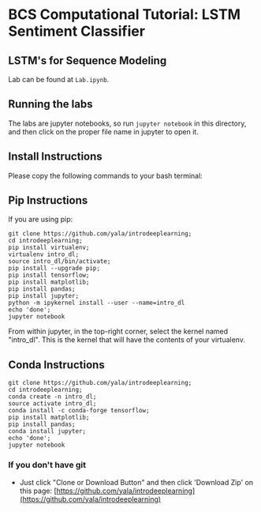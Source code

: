 # BCS Computational Tutorial: LSTM Sentiment Classifier

## LSTM's for Sequence Modeling
Lab can be found at `Lab.ipynb`.

## Running the labs
The labs are jupyter notebooks, so run `jupyter notebook` in this directory, and then click on the proper file name in jupyter to open it.

## Install Instructions
Please copy the following commands to your bash terminal:

## Pip Instructions
If you are using pip:
```
git clone https://github.com/yala/introdeeplearning;
cd introdeeplearning;
pip install virtualenv;
virtualenv intro_dl;
source intro_dl/bin/activate;
pip install --upgrade pip;
pip install tensorflow;
pip install matplotlib;
pip install pandas;
pip install jupyter;
python -m ipykernel install --user --name=intro_dl
echo 'done';
jupyter notebook
```
From within jupyter, in the top-right corner, select the kernel named "intro_dl". This is the kernel that will have the contents of your virtualenv.

## Conda Instructions
```
git clone https://github.com/yala/introdeeplearning;
cd introdeeplearning;
conda create -n intro_dl;
source activate intro_dl;
conda install -c conda-forge tensorflow;
pip install matplotlib;
pip install pandas;
conda install jupyter;
echo 'done';
jupyter notebook
```


### If you don't have git
- Just click "Clone or Download Button" and then click 'Download Zip' on this page: [https://github.com/yala/introdeeplearning](https://github.com/yala/introdeeplearning)

